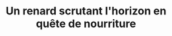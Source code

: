 ---
layout: photo
title: Un renard scrutant l'horizon en quête de nourriture
desc: An Aer・Pris sur le vif
category: pris-sur-le-vif
image: 2
tags:
- front
metadata:
- Boitier: Canon 650D
- Focale: F/6.3
- Temps d'exposition: 1/250
- Iso: 800 
- Objectif: 150-500mm
- Heure: 19:53
- Lieu: Ploerdut, Morbihan
---